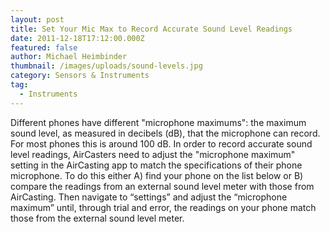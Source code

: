 ```yaml
---
layout: post
title: Set Your Mic Max to Record Accurate Sound Level Readings
date: 2011-12-18T17:12:00.000Z
featured: false
author: Michael Heimbinder
thumbnail: /images/uploads/sound-levels.jpg
category: Sensors & Instruments
tag:
  - Instruments
---
```

Different phones have different "microphone maximums": the maximum sound level, as measured in decibels (dB), that the microphone can record. For most phones this is around 100 dB. In order to record accurate sound level readings, AirCasters need to adjust the "microphone maximum" setting in the AirCasting app to match the specifications of their phone microphone. To do this either A) find your phone on the list below or B) compare the readings from an external sound level meter with those from AirCasting. Then navigate to “settings” and adjust the “microphone maximum” until, through trial and error, the readings on your phone match those from the external sound level meter.
